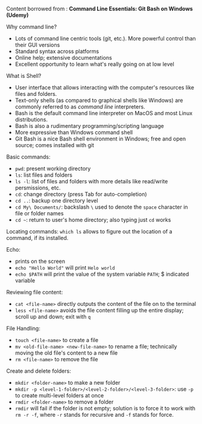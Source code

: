 
Content borrowed from : **Command Line Essentials: Git Bash on Windows (Udemy)**

Why command line?
- Lots of command line centric tools (git, etc.). More powerful control than their GUI versions
- Standard syntax across platforms
- Online help; extensive documentations
- Excellent opportunity to learn what's really going on at low level

What is Shell?
- User interface that allows interacting with the computer's resources like files and folders. 
- Text-only shells (as compared to graphical shells like Windows) are commonly referred to as *command line* interpreters.  
- Bash is the default command line interpreter on MacOS and most Linux distributions. 
- Bash is also a rudimentary programming/scripting language
- More expressive than Windows command shell
- Git Bash is a nice Bash shell environment in Windows; free and open source; comes installed with git

Basic commands:
- `pwd`: present working directory
- `ls`: list files and folders
- `ls -l`: list of files and folders with more details like read/write persmissions, etc.
- `cd`: change directory (press Tab for auto-completion)
- `cd ..`: backup one directory level
- `cd My\ Documents/`: backslash `\` used to denote the `space` character in file or folder names
- `cd ~`: return to user's home directory; also typing just `cd` works 

Locating commands: `which ls` allows to figure out the location of a command, if its installed. 

Echo:
- prints on the screen
- `echo "Hello World"` will print `Helo world`
- `echo $PATH` will print the value of the system variable `PATH`; $ indicated variable

Reviewing file content:
- `cat <file-name>` directly outputs the content of the file on to the terminal
- `less <file-name>` avoids the file content filling up the entire display; scroll up and down; exit with `q`

File Handling:
- `touch <file-name>` to create a file
- `mv <old-file-name> <new-file-name>` to rename a file; technically moving the old file's content to a new file
- `rm <file-name>` to remove the file

Create and delete folders:
- `mkdir <folder-name>` to make a new folder
- `mkdir -p <level-1-folder>/<level-2-folder>/<level-3-folder>`: use `-p` to create multi-level folders at once
- `rmdir <folder-name>` to remove a folder
- `rmdir` will fail if the folder is not empty; solution is to force it to work with `rm -r -f`, where `-r` stands for recursive and `-f` stands for force. 





